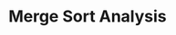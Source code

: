 ---
title: "Merge Sort Analysis"
published: true
morea_id: reading-screencast-2e
morea_summary: "Merge sort analysis"
morea_type: reading
morea_sort_order: 5
morea_url: http://youtu.be/1JbqqmK7e5s
morea_label:
 - Screencast
---